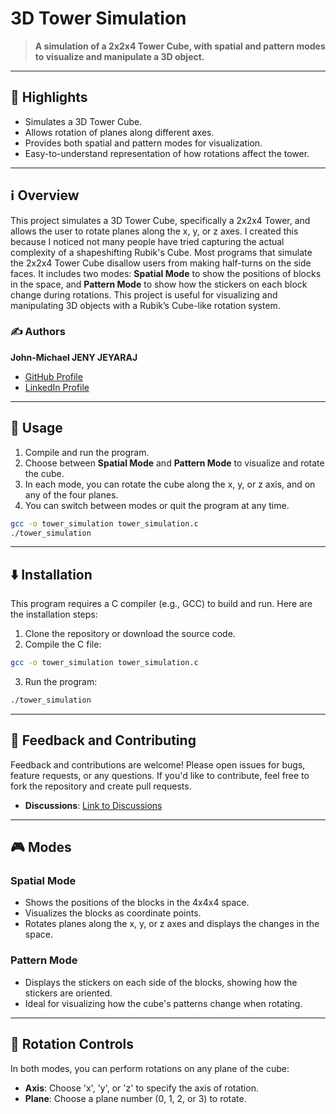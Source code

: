 # 3D Tower Simulation

> **A simulation of a 2x2x4 Tower Cube, with spatial and pattern modes to visualize and manipulate a 3D object.**

---

## 🌟 Highlights

- Simulates a 3D Tower Cube.
- Allows rotation of planes along different axes.
- Provides both spatial and pattern modes for visualization.
- Easy-to-understand representation of how rotations affect the tower.

---

## ℹ️ Overview

This project simulates a 3D Tower Cube, specifically a 2x2x4 Tower, and allows the user to rotate planes along the x, y, or z axes. I created this because I noticed not many people have tried capturing the actual complexity of a shapeshifting Rubik's Cube. Most programs that simulate the 2x2x4 Tower Cube disallow users from making half-turns on the side faces. It includes two modes: **Spatial Mode** to show the positions of blocks in the space, and **Pattern Mode** to show how the stickers on each block change during rotations. This project is useful for visualizing and manipulating 3D objects with a Rubik’s Cube-like rotation system.

### ✍️ Authors
**John-Michael JENY JEYARAJ**
- [GitHub Profile](https://github.com/JMJJ-projects)
- [LinkedIn Profile](https://www.linkedin.com/in/jmjj/)

---

## 🚀 Usage

1. Compile and run the program.
2. Choose between **Spatial Mode** and **Pattern Mode** to visualize and rotate the cube.
3. In each mode, you can rotate the cube along the x, y, or z axis, and on any of the four planes.
4. You can switch between modes or quit the program at any time.

```bash
gcc -o tower_simulation tower_simulation.c
./tower_simulation
```

---

## ⬇️ Installation

This program requires a C compiler (e.g., GCC) to build and run. Here are the installation steps:

1. Clone the repository or download the source code.
2. Compile the C file:

```bash
gcc -o tower_simulation tower_simulation.c
```

3. Run the program:

```bash
./tower_simulation
```

---

## 💭 Feedback and Contributing

Feedback and contributions are welcome! Please open issues for bugs, feature requests, or any questions. If you'd like to contribute, feel free to fork the repository and create pull requests.

- **Discussions**: [Link to Discussions](https://github.com/2x2x4-Tower-Cube-Simulator/discussions)

---

## 🎮 Modes

### Spatial Mode

- Shows the positions of the blocks in the 4x4x4 space.
- Visualizes the blocks as coordinate points.
- Rotates planes along the x, y, or z axes and displays the changes in the space.

### Pattern Mode

- Displays the stickers on each side of the blocks, showing how the stickers are oriented.
- Ideal for visualizing how the cube's patterns change when rotating.

---

## 🔄 Rotation Controls

In both modes, you can perform rotations on any plane of the cube:

- **Axis**: Choose 'x', 'y', or 'z' to specify the axis of rotation.
- **Plane**: Choose a plane number (0, 1, 2, or 3) to rotate.

